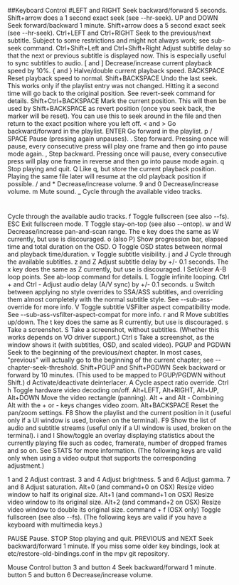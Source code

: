 ##Keyboard Control
#LEFT and RIGHT
Seek backward/forward 5 seconds. Shift+arrow does a 1 second exact seek (see --hr-seek).
UP and DOWN
Seek forward/backward 1 minute. Shift+arrow does a 5 second exact seek (see  --hr-seek).
Ctrl+LEFT and Ctrl+RIGHT
Seek to the previous/next subtitle. Subject to some restrictions and might not always work; see  sub-seek command.
Ctrl+Shift+Left and Ctrl+Shift+Right
Adjust subtitle delay so that the next or previous subtitle is displayed now. This is especially useful to sync subtitles to audio.
[ and ]
Decrease/increase current playback speed by 10%.
{ and }
Halve/double current playback speed.
BACKSPACE
Reset playback speed to normal.
Shift+BACKSPACE
Undo the last seek. This works only if the playlist entry was not changed. Hitting it a second time will go back to the original position. See revert-seek command for details.
Shift+Ctrl+BACKSPACE
Mark the current position. This will then be used by Shift+BACKSPACE as revert position (once you seek back, the marker will be reset). You can use this to seek around in the file and then return to the exact position where you left off.
< and >
Go backward/forward in the playlist.
ENTER
Go forward in the playlist.
p / SPACE
Pause (pressing again unpauses).
.
Step forward. Pressing once will pause, every consecutive press will play one frame and then go into pause mode again.
,
Step backward. Pressing once will pause, every consecutive press will play one frame in reverse and then go into pause mode again.
q
Stop playing and quit.
Q
Like q, but store the current playback position. Playing the same file later will resume at the old playback position if possible.
/ and *
Decrease/increase volume.
9 and 0
Decrease/increase volume.
m
Mute sound.
_
Cycle through the available video tracks.
#
Cycle through the available audio tracks.
f
Toggle fullscreen (see also --fs).
ESC
Exit fullscreen mode.
T
Toggle stay-on-top (see also --ontop).
w and W
Decrease/increase pan-and-scan range. The e key does the same as W currently, but use is discouraged.
o (also P)
Show progression bar, elapsed time and total duration on the OSD.
O
Toggle OSD states between normal and playback time/duration.
v
Toggle subtitle visibility.
j and J
Cycle through the available subtitles.
z and Z
Adjust subtitle delay by +/- 0.1 seconds. The x key does the same as Z currently, but use is discouraged.
l
Set/clear A-B loop points. See ab-loop command for details.
L
Toggle infinite looping.
Ctrl + and Ctrl -
Adjust audio delay (A/V sync) by +/- 0.1 seconds.
u
Switch between applying no style overrides to SSA/ASS subtitles, and overriding them almost completely with the normal subtitle style. See  --sub-ass-override for more info.
V
Toggle subtitle VSFilter aspect compatibility mode. See  --sub-ass-vsfilter-aspect-compat for more info.
r and R
Move subtitles up/down. The t key does the same as R currently, but use is discouraged.
s
Take a screenshot.
S
Take a screenshot, without subtitles. (Whether this works depends on VO driver support.)
Ctrl s
Take a screenshot, as the window shows it (with subtitles, OSD, and scaled video).
PGUP and PGDWN
Seek to the beginning of the previous/next chapter. In most cases, "previous" will actually go to the beginning of the current chapter; see  --chapter-seek-threshold.
Shift+PGUP and Shift+PGDWN
Seek backward or forward by 10 minutes. (This used to be mapped to PGUP/PGDWN without Shift.)
d
Activate/deactivate deinterlacer.
A
Cycle aspect ratio override.
Ctrl h
Toggle hardware video decoding on/off.
Alt+LEFT, Alt+RIGHT, Alt+UP, Alt+DOWN
Move the video rectangle (panning).
Alt + and Alt -
Combining Alt with the + or - keys changes video zoom.
Alt+BACKSPACE
Reset the pan/zoom settings.
F8
Show the playlist and the current position in it (useful only if a UI window is used, broken on the terminal).
F9
Show the list of audio and subtitle streams (useful only if a UI window is used, broken on the terminal).
i and I
Show/toggle an overlay displaying statistics about the currently playing file such as codec, framerate, number of dropped frames and so on. See STATS for more information.
(The following keys are valid only when using a video output that supports the corresponding adjustment.)

1 and 2
Adjust contrast.
3 and 4
Adjust brightness.
5 and 6
Adjust gamma.
7 and 8
Adjust saturation.
Alt+0 (and command+0 on OSX)
Resize video window to half its original size.
Alt+1 (and command+1 on OSX)
Resize video window to its original size.
Alt+2 (and command+2 on OSX)
Resize video window to double its original size.
command + f (OSX only)
Toggle fullscreen (see also --fs).
(The following keys are valid if you have a keyboard with multimedia keys.)

PAUSE
Pause.
STOP
Stop playing and quit.
PREVIOUS and NEXT
Seek backward/forward 1 minute.
If you miss some older key bindings, look at etc/restore-old-bindings.conf in the mpv git repository.

Mouse Control
button 3 and button 4
Seek backward/forward 1 minute.
button 5 and button 6
Decrease/increase volume.